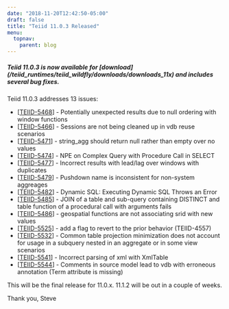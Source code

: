 ```yaml
---
date: "2018-11-20T12:42:50-05:00"
draft: false
title: "Teiid 11.0.3 Released"
menu:
  topnav:
    parent: blog
---
```


##### Teiid 11.0.3 is now available for [download] (/teiid_runtimes/teiid_wildfly/downloads/downloads_11x) and includes several bug fixes.

<!--more-->

Teiid 11.0.3 addresses 13 issues:

<ul>
<li>[<a href='https://issues.jboss.org/browse/TEIID-5468'>TEIID-5468</a>] -         Potentially unexpected results due to null ordering with window functions
</li>
<li>[<a href='https://issues.jboss.org/browse/TEIID-5466'>TEIID-5466</a>] -         Sessions are not being cleaned up in vdb reuse scenarios
</li>
<li>[<a href='https://issues.jboss.org/browse/TEIID-5471'>TEIID-5471</a>] -         string_agg should return null rather than empty over no values
</li>
<li>[<a href='https://issues.jboss.org/browse/TEIID-5474'>TEIID-5474</a>] -         NPE on Complex Query with Procedure Call in SELECT
</li>
<li>[<a href='https://issues.jboss.org/browse/TEIID-5477'>TEIID-5477</a>] -         Incorrect results with lead/lag over windows with duplicates
</li>
<li>[<a href='https://issues.jboss.org/browse/TEIID-5479'>TEIID-5479</a>] -         Pushdown name is inconsistent for non-system aggreages
</li>
<li>[<a href='https://issues.jboss.org/browse/TEIID-5482'>TEIID-5482</a>] -         Dynamic SQL: Executing Dynamic SQL Throws an Error
</li>
<li>[<a href='https://issues.jboss.org/browse/TEIID-5485'>TEIID-5485</a>] -         JOIN of a table and sub-query containing DISTINCT and table function of a procedural call with arguments fails
</li>
<li>[<a href='https://issues.jboss.org/browse/TEIID-5486'>TEIID-5486</a>] -         geospatial functions are not associating srid with new values
</li>
<li>[<a href='https://issues.jboss.org/browse/TEIID-5525'>TEIID-5525</a>] -         add a flag to revert to the prior behavior (TEIID-4557)
</li>
<li>[<a href='https://issues.jboss.org/browse/TEIID-5532'>TEIID-5532</a>] -         Common table projection minimization does not account for usage in a subquery nested in an aggregate or in some view scenarios
</li>
<li>[<a href='https://issues.jboss.org/browse/TEIID-5541'>TEIID-5541</a>] -         Incorrect parsing of xml with XmlTable
</li>
<li>[<a href='https://issues.jboss.org/browse/TEIID-5544'>TEIID-5544</a>] -         Comments in source model lead to vdb with erroneous annotation (Term attribute is missing)
</li>
</ul>

This will be the final release for 11.0.x.  11.1.2 will be out in a couple of weeks.

Thank you, Steve 
